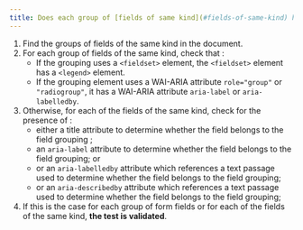 ```yaml
---
title: Does each group of [fields of same kind](#fields-of-same-kind) have a [legend](#legende) ?
---
```


1. Find the groups of fields of the same kind in the document.
2. For each group of fields of the same kind, check that :
   - If the grouping uses a `<fieldset>` element, the `<fieldset>` element has a `<legend>` element.
   - If the grouping element uses a WAI-ARIA attribute `role="group"` or `"radiogroup"`, it has a WAI-ARIA attribute `aria-label` or `aria-labelledby`.
3. Otherwise, for each of the fields of the same kind, check for the presence of :
   - either a title attribute to determine whether the field belongs to the field grouping ;
   - an `aria-label` attribute to determine whether the field belongs to the field grouping; or
   - or an `aria-labelledby` attribute which references a text passage used to determine whether the field belongs to the field grouping;
   - or an `aria-describedby` attribute which references a text passage used to determine whether the field belongs to the field grouping;
4. If this is the case for each group of form fields or for each of the fields of the same kind, **the test is validated**.
